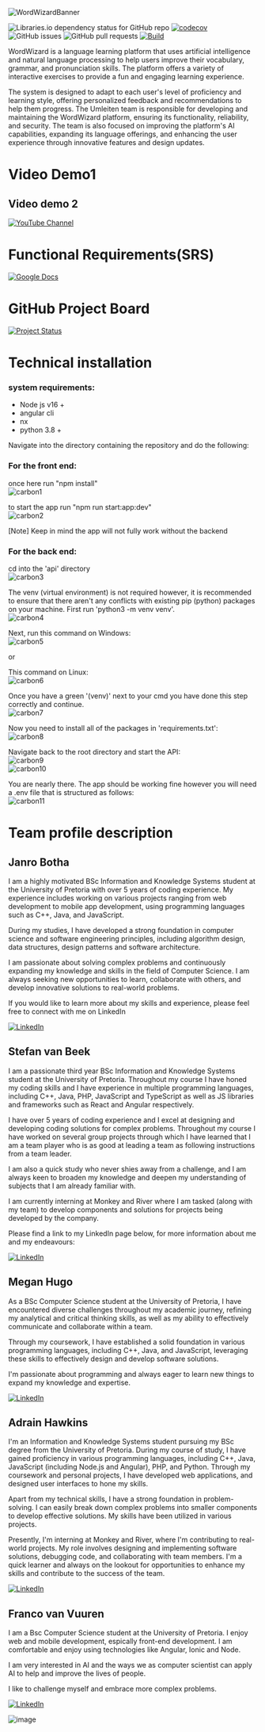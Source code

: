 ![WordWizardBanner](https://github.com/COS301-SE-2023/WordWizard/assets/80365036/700158a7-4404-40d4-a2ac-ea0975daaeff)

![Libraries.io dependency status for GitHub repo](https://img.shields.io/librariesio/github/COS301-SE-2023/WordWizard)
[![codecov](https://codecov.io/gh/COS301-SE-2023/WordWizard/branch/dev/graph/badge.svg?token=2BANYONTYU)](https://codecov.io/gh/COS301-SE-2023/WordWizard)
![GitHub issues](https://img.shields.io/github/issues/COS301-SE-2023/WordWizard)
![GitHub pull requests](https://img.shields.io/github/issues-pr/COS301-SE-2023/WordWizard)
[![Build](https://github.com/COS301-SE-2023/WordWizard/actions/workflows/build.yml/badge.svg?branch=dev)](https://github.com/COS301-SE-2023/WordWizard/actions/workflows/build.yml)


WordWizard is a language learning platform that uses artificial intelligence and natural language processing to help users improve their vocabulary, grammar, and pronunciation skills. The platform offers a variety of interactive exercises to provide a fun and engaging learning experience.

The system is designed to adapt to each user's level of proficiency and learning style, offering personalized feedback and recommendations to help them progress. The Umleiten team is responsible for developing and maintaining the WordWizard platform, ensuring its functionality, reliability, and security. The team is also focused on improving the platform's AI capabilities, expanding its language offerings, and enhancing the user experience through innovative features and design updates.

# Video Demo1

## Video demo 2

[![YouTube Channel](https://img.shields.io/badge/YouTube-Subscribe-red?style=flat&logo=youtube&logoColor=white)](https://drive.google.com/file/d/1dLAj847xovyk9ngFzh90m89FL6f_DWRU/view?usp=drive_link)

# Functional Requirements(SRS)
[![Google Docs](https://img.shields.io/badge/Google%20Docs-View%20Document-blue)](https://docs.google.com/document/d/1ciOoZX2MzLFtCf3m2Z29c-V7krlfxKHC/edit?usp=sharing&ouid=116132882510647438116&rtpof=true&sd=true)


# GitHub Project Board
[![Project Status](https://img.shields.io/badge/Project-Active-brightgreen.svg)](https://github.com/orgs/COS301-SE-2023/projects/12/views/1)

# Technical installation
### system requirements:
- Node js v16 +
- angular cli
- nx
- python 3.8 +

Navigate into the directory containing the repository and do the following:
### For the front end:
once here run "npm install" <br/>
![carbon1](https://github.com/COS301-SE-2023/WordWizard/assets/80365036/6bcba849-3be5-45af-a49b-f6d4fd911c5c)


to start the app run "npm run start:app:dev" <br/>
![carbon2](https://github.com/COS301-SE-2023/WordWizard/assets/80365036/369d023f-b7a6-4be0-adb4-5aa9c8f6cc57)


[Note] Keep in mind the app will not fully work without the backend

### For the back end:
cd into the 'api' directory <br/>
![carbon3](https://github.com/COS301-SE-2023/WordWizard/assets/80365036/9cbab98d-0f6e-4a3c-aefe-8ae7e4dcce8e)


The venv (virtual environment) is not required however, it is recommended to ensure that 
 there aren't any conflicts with existing pip (python) packages on your machine. First run 'python3 -m venv venv'. <br/>
![carbon4](https://github.com/COS301-SE-2023/WordWizard/assets/80365036/f340b5c7-3966-469b-94b7-abb5cb3b63df)

Next, run this command on Windows: <br/>
![carbon5](https://github.com/COS301-SE-2023/WordWizard/assets/80365036/2566b98a-dbcc-403a-8210-569bfa505faf)


or

This command on Linux: <br/>
![carbon6](https://github.com/COS301-SE-2023/WordWizard/assets/80365036/dd9f649e-6c0c-47a4-8d3d-ac13af151913)

Once you have a green '(venv)' next to your cmd you have done this step correctly and continue. <br/>
![carbon7](https://github.com/COS301-SE-2023/WordWizard/assets/80365036/e99954da-4f4f-44a6-bc8b-42271502ffde)


Now you need to install all of the packages in 'requirements.txt': <br/>
![carbon8](https://github.com/COS301-SE-2023/WordWizard/assets/80365036/20794a9f-fb87-4ab7-bddd-30d9d74edd4a)

Navigate back to the root directory and start the API: <br/>
![carbon9](https://github.com/COS301-SE-2023/WordWizard/assets/80365036/05ae582d-0a42-4510-8268-a9edadfe8ef1)
<br/>
![carbon10](https://github.com/COS301-SE-2023/WordWizard/assets/80365036/74b8561f-86e7-4794-8b1e-efe92c1bc968)

You are nearly there. The app should be working fine however you will need a .env file that is structured as follows: <br/>
![carbon11](https://github.com/COS301-SE-2023/WordWizard/assets/80365036/a4b65ef4-7640-4203-b55c-1fbececac006)

# Team profile description 

## Janro Botha
I am a highly motivated BSc Information and Knowledge Systems student at the University of Pretoria with over 5 years of coding experience. My experience includes working on various projects ranging from web development to mobile app development, using programming languages such as C++, Java, and JavaScript. 

During my studies, I have developed a strong foundation in computer science and software engineering principles, including algorithm design, data structures, design patterns and software architecture.

I am passionate about solving complex problems and continuously expanding my knowledge and skills in the field of Computer Science. I am always seeking new opportunities to learn, collaborate with others, and develop innovative solutions to real-world problems.

If you would like to learn more about my skills and experience, please feel free to connect with me on LinkedIn

[![LinkedIn](https://img.shields.io/badge/-LinkedIn-blue?style=flat-square&logo=linkedin&logoColor=white&link=https://www.linkedin.com/in/janrobotha12]/)](https://www.linkedin.com/in/janrobotha12])

## Stefan van Beek
I am a passionate third year BSc Information and Knowledge Systems student at the University of Pretoria. Throughout my course I have honed my coding skills and I have experience in multiple programming languages, including C++, Java, PHP, JavaScript and TypeScript as well as JS libraries and frameworks such as React and Angular respectively.

I have over 5 years of coding experience and I excel at designing and developing coding solutions for complex problems. Throughout my course I have worked on several group projects through which I have learned that I am a team player who is as good at leading a team as following instructions from a team leader.

I am also a quick study who never shies away from a challenge, and I am always keen to broaden my knowledge and deepen my understanding of subjects that I am already familiar with.

I am currently interning at Monkey and River where I am tasked (along with my team) to develop components and solutions for projects being developed by the company.

Please find a link to my LinkedIn page below, for more information about me and my endeavours:

[![LinkedIn](https://img.shields.io/badge/-LinkedIn-blue?style=flat-square&logo=linkedin&logoColor=white&link=https://www.linkedin.com/in/stefan-van-beek-66814424b/)](https://www.linkedin.com/in/stefan-van-beek-66814424b/)


## Megan Hugo

As a BSc Computer Science student at the University of Pretoria, I have encountered diverse challenges throughout my academic journey, refining my analytical and critical thinking skills, as well as my ability to effectively communicate and collaborate within a team. 

Through my coursework, I have established a solid foundation in various programming languages, including C++, Java, and JavaScript, leveraging these skills to effectively design and develop software solutions.

I'm passionate about programming and always eager to learn new things to expand my knowledge and expertise.

[![LinkedIn](https://img.shields.io/badge/-LinkedIn-blue?style=flat-square&logo=linkedin&logoColor=white&link=https://www.linkedin.com/in/megan-hugo-702a97274/)](https://www.linkedin.com/in/megan-hugo-702a97274/)
## Adrain Hawkins
I'm an Information and Knowledge Systems student pursuing my BSc degree from the University of Pretoria. During my course of study, I have gained proficiency in various programming languages, including C++, Java, JavaScript (including Node.js and Angular), PHP, and Python. Through my coursework and personal projects, I have developed web applications, and designed user interfaces to hone my skills.

Apart from my technical skills, I have a strong foundation in problem-solving. I can easily break down complex problems into smaller components to develop effective solutions. My skills have been utilized in various projects.

Presently, I'm interning at Monkey and River, where I'm contributing to real-world projects. My role involves designing and implementing software solutions, debugging code, and collaborating with team members. I'm a quick learner and always on the lookout for opportunities to enhance my skills and contribute to the success of the team.

[![LinkedIn](https://img.shields.io/badge/-LinkedIn-blue?style=flat-square&logo=linkedin&logoColor=white&link=https://www.linkedin.com/in/adrian-hawkins-89822a236/)](https://www.linkedin.com/in/adrian-hawkins-89822a236/)

## Franco van Vuuren

I am a Bsc Computer Science student at the University of Pretoria. I enjoy web and mobile development, espically front-end development. I am comfortable and enjoy using technologies like Angular, Ionic and Node.

I am very interested in AI and the ways we as computer scientist can apply AI to help and improve the lives of people. 

I like to challenge myself and embrace more complex problems.

[![LinkedIn](https://img.shields.io/badge/-LinkedIn-blue?style=flat-square&logo=linkedin&logoColor=white&link=https://www.linkedin.com/in/franco-van-vuuren-1968b5254/)](https://www.linkedin.com/in/franco-van-vuuren-1968b5254/)


![image](https://user-images.githubusercontent.com/80365036/235758142-5e612123-458a-4732-a21d-6879e0b26443.png)
